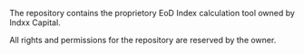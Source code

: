 The repository contains the proprietory EoD Index calculation tool owned by Indxx Capital.

All rights and permissions for the repository are reserved by the owner.